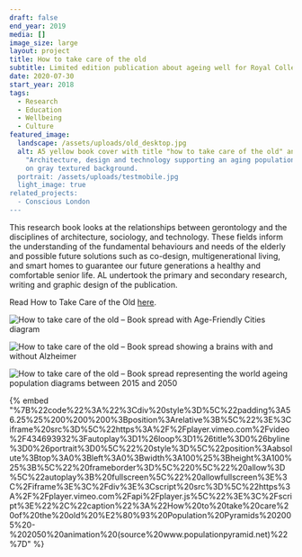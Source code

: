 ```yaml
---
draft: false
end_year: 2019
media: []
image_size: large
layout: project
title: How to take care of the old
subtitle: Limited edition publication about ageing well for Royal College of Art
date: 2020-07-30
start_year: 2018
tags:
  - Research
  - Education
  - Wellbeing
  - Culture
featured_image:
  landscape: /assets/uploads/old_desktop.jpg
  alt: A5 yellow book cover with title "how to take care of the old" and subtitle
    "Architecture, design and technology supporting an aging population in black
    on gray textured background.
  portrait: /assets/uploads/testmobile.jpg
  light_image: true
related_projects:
  - Conscious London
---
```

This research book looks at the relationships between gerontology and the disciplines of architecture, sociology, and technology. These fields inform the understanding of the fundamental behaviours and needs of the elderly and possible future solutions such as co-design, multigenerational living, and smart homes to guarantee our future generations a healthy and comfortable senior life. AL undertook the primary and secondary research, writing and graphic design of the publication. 

Read How to Take Care of the Old [here](https://issuu.com/adalbertolonardiworks/docs/how_to_take_care_of_the_old_preview).

![How to take care of the old – Book spread with Age-Friendly Cities diagram](/assets/uploads/chs_page6.jpg "How to take care of the old – Book spread with Age-Friendly Cities diagram")

![How to take care of the old – Book spread showing a brains with and without Alzheimer](/assets/uploads/chs_page5.jpg "How to take care of the old – Book spread showing a brains with and without Alzheimer")

![How to take care of the old – Book spread representing the world ageing population diagrams between 2015 and 2050](/assets/uploads/old2.jpg "How to take care of the old – Book spread representing the world ageing population diagrams between 2015 and 2050")

{% embed "%7B%22code%22%3A%22%3Cdiv%20style%3D%5C%22padding%3A56.25%25%200%200%200%3Bposition%3Arelative%3B%5C%22%3E%3Ciframe%20src%3D%5C%22https%3A%2F%2Fplayer.vimeo.com%2Fvideo%2F434693932%3Fautoplay%3D1%26loop%3D1%26title%3D0%26byline%3D0%26portrait%3D0%5C%22%20style%3D%5C%22position%3Aabsolute%3Btop%3A0%3Bleft%3A0%3Bwidth%3A100%25%3Bheight%3A100%25%3B%5C%22%20frameborder%3D%5C%220%5C%22%20allow%3D%5C%22autoplay%3B%20fullscreen%5C%22%20allowfullscreen%3E%3C%2Fiframe%3E%3C%2Fdiv%3E%3Cscript%20src%3D%5C%22https%3A%2F%2Fplayer.vimeo.com%2Fapi%2Fplayer.js%5C%22%3E%3C%2Fscript%3E%22%2C%22caption%22%3A%22How%20to%20take%20care%20of%20the%20old%20%E2%80%93%20Population%20Pyramids%202005%20-%202050%20animation%20(source%20www.populationpyramid.net)%22%7D" %}